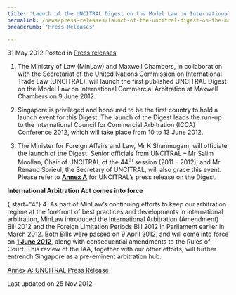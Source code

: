 ```yaml
---
title: 'Launch of the UNCITRAL Digest on the Model Law on International Commercial Arbitration'
permalink: /news/press-releases/launch-of-the-uncitral-digest-on-the-model-law-on-international-commercial-arbitration_1/
breadcrumb: 'Press Releases'

---
```



31 May 2012 Posted in [Press releases](/news/press-releases)


1. The Ministry of Law (MinLaw) and Maxwell Chambers, in collaboration with the Secretariat of the United Nations Commission on International Trade Law (UNCITRAL), will launch the first published UNCITRAL Digest on the Model Law on International Commercial Arbitration at Maxwell Chambers on 9 June 2012.


2. Singapore is privileged and honoured to be the first country to hold a launch event for this Digest. The launch of the Digest leads the run-up to the International Council for Commercial Arbitration (ICCA) Conference 2012, which will take place from 10 to 13 June 2012.

3. The Minister for Foreign Affairs and Law, Mr K Shanmugam, will officiate the launch of the Digest. Senior officials from UNCITRAL – Mr Salim Moollan, Chair of UNCITRAL of the 44<sup>th</sup> session (2011 – 2012), and Mr Renaud Sorieul, the Secretary of UNCITRAL, will also grace this event. Please refer to **<u>Annex A</u>** for UNCITRAL’s press release on the Digest.

**International Arbitration Act comes into force**

{:start="4"}
4. As part of MinLaw’s continuing efforts to keep our arbitration regime at the forefront of best practices and developments in international arbitration, MinLaw introduced the International Arbitration (Amendment) Bill 2012 and the Foreign Limitation Periods Bill 2012 in Parliament earlier in March 2012. Both Bills were passed on 9 April 2012, and will come into force on **<u>1 June 2012</u>**, along with consequential amendments to the Rules of Court. This review of the IAA, together with our other efforts, will further entrench Singapore as a pre-eminent arbitration hub.

[Annex A: UNCITRAL Press Release](/files/news/press-releases/2012/05/linkclickc169.pdf)


<p class="right-side-updated">Last updated on 25 Nov 2012</p>
